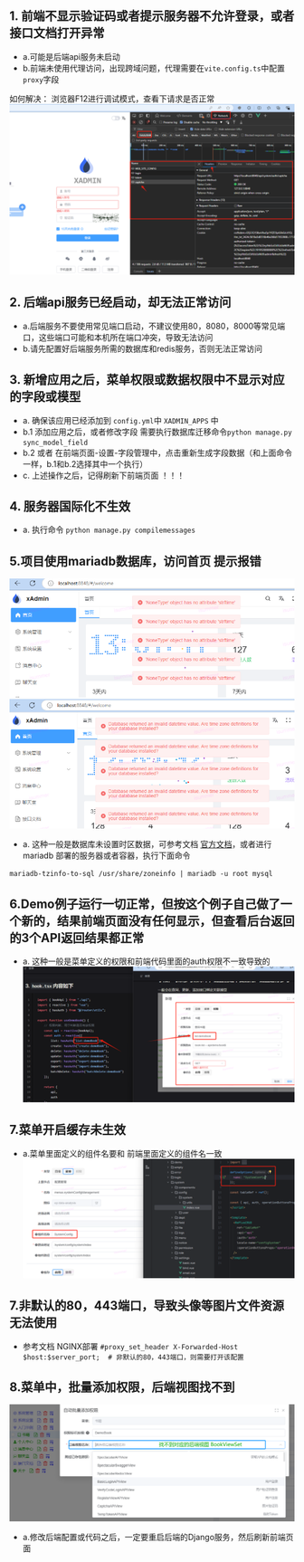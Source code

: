 ## 1. 前端不显示验证码或者提示服务器不允许登录，或者接口文档打开异常

- a.可能是后端api服务未启动
- b.前端未使用代理访问，出现跨域问题，代理需要在```vite.config.ts```中配置```proxy```字段

如何解决： 浏览器F12进行调试模式，查看下请求是否正常
![img.png](img.png)

## 2. 后端api服务已经启动，却无法正常访问

- a.后端服务不要使用常见端口启动，不建议使用80，8080，8000等常见端口，这些端口可能和本机所在端口冲突，导致无法访问
- b.请先配置好后端服务所需的数据库和redis服务，否则无法正常访问

## 3. 新增应用之后，菜单权限或数据权限中不显示对应的字段或模型

- a. 确保该应用已经添加到 ```config.yml```中 ```XADMIN_APPS``` 中
- b.1 添加应用之后，或者修改字段 需要执行数据库迁移命令```python manage.py sync_model_field```
- b.2 或者 在前端页面-设置-字段管理中，点击重新生成字段数据（和上面命令一样，b.1和b.2选择其中一个执行）
- c. 上述操作之后，记得刷新下前端页面 ！！！

## 4. 服务器国际化不生效
- a. 执行命令 ```python manage.py compilemessages```

## 5.项目使用mariadb数据库，访问首页 提示报错

![img_1.png](img_1.png)
![img_2.png](img_2.png)

- a. 这种一般是数据库未设置时区数据，可参考文档 [官方文档](https://mariadb.com/kb/en/mariadb-tzinfo-to-sql/)，或者进行
  mariadb 部署的服务器或者容器，执行下面命令

```shell
mariadb-tzinfo-to-sql /usr/share/zoneinfo | mariadb -u root mysql
```

## 6.Demo例子运行一切正常，但按这个例子自己做了一个新的，结果前端页面没有任何显示，但查看后台返回的3个API返回结果都正常

- a. 这种一般是菜单定义的权限和前端代码里面的auth权限不一致导致的
  ![7616e55dc512797055995cc091094e62.png](7616e55dc512797055995cc091094e62.png)

## 7.菜单开启缓存未生效

- a.菜单里面定义的组件名要和 前端里面定义的组件名一致
  ![07.png](07.png)

## 7.非默认的80，443端口，导致头像等图片文件资源无法使用
- 参考文档 NGINX部署 ```#proxy_set_header X-Forwarded-Host $host:$server_port;  # 非默认的80，443端口，则需要打开该配置```

## 8.菜单中，批量添加权限，后端视图找不到

![img_4.png](img_4.png)

- a.修改后端配置或代码之后，一定要重启后端的Django服务，然后刷新前端页面